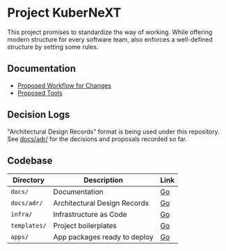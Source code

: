 # Project KuberNeXT

This project promises to standardize the way of working. While offering modern
structure for every software team, also enforces a well-defined structure by
setting some rules.

## Documentation

- [Proposed Workflow for Changes](./docs/workflow.md)
- [Proposed Tools](./docs/tools.md)

## Decision Logs

"Architectural Design Records" format is being used under this repository. See
[docs/adr/](./docs/adr/) for the decisions and proposals recorded so far.

## Codebase

| Directory    | Description                  | Link               |
| ------------ | ---------------------------- | ------------------ |
| `docs/`      | Documentation                | [Go](./docs/)      |
| `docs/adr/`  | Architectural Design Records | [Go](./docs/adr/)  |
| `infra/`     | Infrastructure as Code       | [Go](./infra/)     |
| `templates/` | Project boilerplates         | [Go](./templates/) |
| `apps/`      | App packages ready to deploy | [Go](./apps/)      |

